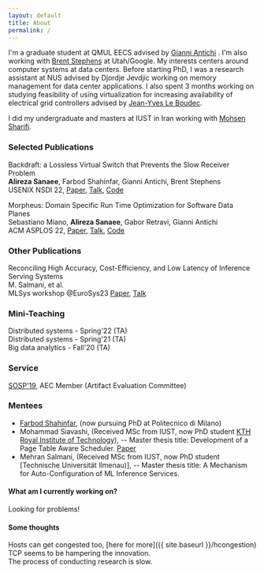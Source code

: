 ```yaml
---
layout: default
title: About
permalink: /
---
```


I'm a graduate student at QMUL EECS advised by [Gianni
Antichi](https://gianniantichi.github.io/) . I'm also working with [Brent
Stephens](https://www.cs.utah.edu/~brent/) at Utah/Google. My interests centers
around computer systems at data centers. Before starting PhD, I was a research
assistant at NUS advised by Djordje Jevdjic working on memory management for
data center applications. I also spent 3 months working on studying feasibility
of using virtualization for increasing availability of electrical grid
controllers advised by [Jean-Yves Le
Boudec](https://people.epfl.ch/jean-yves.leboudec).  

I did my undergraduate and masters at IUST in Iran working with [Mohsen
 Sharifi](https://webpages.iust.ac.ir/msharifi/).  

### Selected Publications
Backdraft: a Lossless Virtual Switch that Prevents the Slow Receiver Problem  
**Alireza Sanaee**, Farbod Shahinfar, Gianni Antichi, Brent Stephens  
USENIX NSDI 22, [Paper](https://www.usenix.org/system/files/nsdi22-paper-sanaee.pdf), [Talk](https://youtu.be/ovUH3Yjl37o), [Code](https://youtu.be/ovUH3Yjl37o)  

Morpheus: Domain Specific Run Time Optimization for Software Data Planes  
Sebastiano Miano, **Alireza Sanaee**, Gabor Retravi, Gianni Antichi  
ACM ASPLOS 22, [Paper](https://dl.acm.org/doi/10.1145/3503222.3507769), [Talk](https://youtu.be/PDUVUv39CUQ), [Code](https://github.com/Morpheus-compiler/Morpheus)  

### Other Publications
Reconciling High Accuracy, Cost-Efficiency, and Low Latency of Inference Serving Systems  
M. Salmani, et al.  
MLSys workshop @EuroSys23 [Paper](https://dl.acm.org/doi/abs/10.1145/3578356.3592578), [Talk](https://www.youtube.com/watch?v=sVbLuNO-25o)  


### Mini-Teaching
Distributed systems - Spring'22 (TA)  
Distributed systems - Spring'21 (TA)  
Big data analytics - Fall'20 (TA)

### Service
[SOSP'19](https://sysartifacts.github.io), AEC Member (Artifact Evaluation Committee)

### Mentees
- [Farbod Shahinfar](https://fshahinfar1.github.io/), (now pursuing PhD at Politecnico di Milano)  
- Mohammad Siavashi, (Received MSc from IUST, now PhD student [KTH Royal Institute of Technology](https://www.kth.se/)), 
  -- Master thesis title: Development of a Page Table Aware Scheduler. [Paper]()  
- Mehran Salmani, (Received MSc from IUST, now PhD student [Technische Universität Ilmenau)], 
  -- Master thesis title: A Mechanism for Auto-Configuration of ML Inference Services.  

#### What am I currently working on?
Looking for problems! 

#### Some thoughts
Hosts can get congested too, [here for more]({{ site.baseurl }}/hcongestion)  
TCP seems to be hampering the innovation.  
The process of conducting research is slow.  
